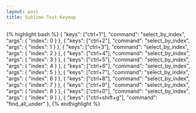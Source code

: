 ```yaml
---
layout: post
title: Sublime Text Keymap
---
```


{% highlight bash %}
    { "keys": ["ctrl+1"], "command": "select_by_index", "args": { "index": 0 } },
    { "keys": ["ctrl+2"], "command": "select_by_index", "args": { "index": 1 } },
    { "keys": ["ctrl+3"], "command": "select_by_index", "args": { "index": 2 } },
    { "keys": ["ctrl+4"], "command": "select_by_index", "args": { "index": 3 } },
    { "keys": ["ctrl+5"], "command": "select_by_index", "args": { "index": 4 } },
    { "keys": ["ctrl+6"], "command": "select_by_index", "args": { "index": 5 } },
    { "keys": ["ctrl+7"], "command": "select_by_index", "args": { "index": 6 } },
    { "keys": ["ctrl+8"], "command": "select_by_index", "args": { "index": 7 } },
    { "keys": ["ctrl+9"], "command": "select_by_index", "args": { "index": 8 } },
    { "keys": ["ctrl+0"], "command": "select_by_index", "args": { "index": 9 } },
    { "keys": ["ctrl+shift+g"], "command": "find_all_under" },
{% endhighlight %}